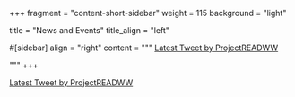 +++
fragment = "content-short-sidebar"
weight = 115
background = "light"

title = "News and Events"
title_align = "left" 



#[sidebar]
  align = "right"
  content = """
<a class="twitter-timeline"
href="https://twitter.com/ProjectREADWW?ref_src=twsrc%5Etfw"
data-chrome="nofooter noborders transparent"
data-tweet-limit="10">
Latest Tweet by ProjectREADWW
</a>
<script async src="https://platform.twitter.com/widgets.js" charset="utf-8"></script>
"""
+++


<a class="twitter-timeline"
href="https://twitter.com/ProjectREADWW?ref_src=twsrc%5Etfw"
data-height="500"	
data-chrome="nofooter noborders transparent"
data-tweet-limit="10">
Latest Tweet by ProjectREADWW
</a>
<script async src="https://platform.twitter.com/widgets.js" charset="utf-8"></script>
